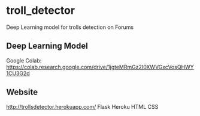 # troll_detector
Deep Learning model for trolls detection on Forums

## Deep Learning Model
Google Colab: https://colab.research.google.com/drive/1jgteMRmGz2I0XWVGxcVosQHWY1CU3G2d

## Website
http://trollsdetector.herokuapp.com/
Flask
Heroku
HTML
CSS
